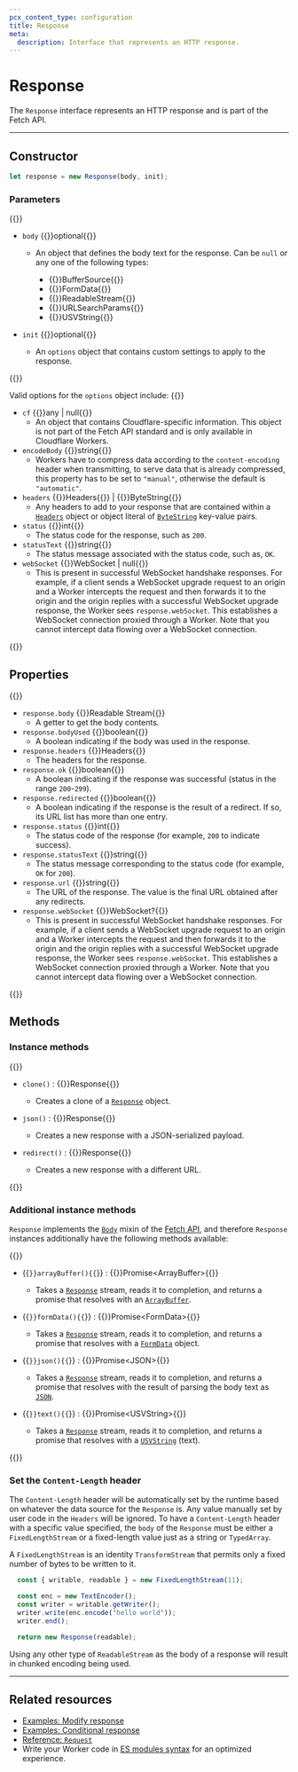 ```yaml
---
pcx_content_type: configuration
title: Response
meta:
  description: Interface that represents an HTTP response.
---
```


# Response

The `Response` interface represents an HTTP response and is part of the Fetch API.

---

## Constructor

```js
let response = new Response(body, init);
```

### Parameters

{{<definitions>}}

- `body` {{<prop-meta>}}optional{{</prop-meta>}}

  - An object that defines the body text for the response. Can be `null` or any one of the following types:

    - {{<type-link href="https://developer.mozilla.org/en-US/docs/Web/API/BufferSource">}}BufferSource{{</type-link>}}
    - {{<type-link href="https://developer.mozilla.org/en-US/docs/Web/API/FormData">}}FormData{{</type-link>}}
    - {{<type-link href="https://developer.mozilla.org/en-US/docs/Web/API/ReadableStream">}}ReadableStream{{</type-link>}}
    - {{<type-link href="https://developer.mozilla.org/en-US/docs/Web/API/URLSearchParams">}}URLSearchParams{{</type-link>}}
    - {{<type-link href="https://developer.mozilla.org/en-US/docs/Web/JavaScript/Reference/Global_Objects/String">}}USVString{{</type-link>}}

- `init` {{<prop-meta>}}optional{{</prop-meta>}}

  - An `options` object that contains custom settings to apply to the response.

{{</definitions>}}

Valid options for the `options` object include: {{<definitions>}}

<!-- Does `cf` do anything in a Response? -->
- `cf` {{<type>}}any | null{{</type>}}
  - An object that contains Cloudflare-specific information. This object is not part of the Fetch API standard and is only available in Cloudflare Workers.
- `encodeBody` {{<type>}}string{{</type>}}
  - Workers have to compress data according to the `content-encoding` header when transmitting, to serve data that is already compressed, this property has to be set to `"manual"`, otherwise the default is `"automatic"`.
- `headers` {{<type-link href="/runtime-apis/request#parameters">}}Headers{{</type-link>}} | {{<type-link href="https://developer.mozilla.org/en-US/docs/Web/JavaScript/Reference/Global_Objects/String">}}ByteString{{</type-link>}}
  - Any headers to add to your response that are contained within a [`Headers`](/workers/runtime-apis/request/#parameters) object or object literal of [`ByteString`](https://developer.mozilla.org/en-US/docs/Web/JavaScript/Reference/Global_Objects/String) key-value pairs.
- `status` {{<type>}}int{{</type>}}
  - The status code for the response, such as `200`.
- `statusText` {{<type>}}string{{</type>}}
  - The status message associated with the status code, such as, `OK`.
- `webSocket` {{<type>}}WebSocket | null{{</type>}}
  - This is present in successful WebSocket handshake responses. For example, if a client sends a WebSocket upgrade request to an origin and a Worker intercepts the request and then forwards it to the origin and the origin replies with a successful WebSocket upgrade response, the Worker sees `response.webSocket`. This establishes a WebSocket connection proxied through a Worker. Note that you cannot intercept data flowing over a WebSocket connection.

{{</definitions>}}

## Properties

{{<definitions>}}

- `response.body` {{<type-link href="/runtime-apis/streams">}}Readable Stream{{</type-link>}}
  - A getter to get the body contents.
- `response.bodyUsed` {{<type>}}boolean{{</type>}}
  - A boolean indicating if the body was used in the response.
- `response.headers` {{<type-link href="/runtime-apis/request#parameters">}}Headers{{</type-link>}}
  - The headers for the response.
- `response.ok` {{<type>}}boolean{{</type>}}
  - A boolean indicating if the response was successful (status in the range `200`-`299`).
- `response.redirected` {{<type>}}boolean{{</type>}}
  - A boolean indicating if the response is the result of a redirect. If so, its URL list has more than one entry.
- `response.status` {{<type>}}int{{</type>}}
  - The status code of the response (for example, `200` to indicate success).
- `response.statusText` {{<type>}}string{{</type>}}
  - The status message corresponding to the status code (for example, `OK` for `200`).
- `response.url` {{<type>}}string{{</type>}}
  - The URL of the response. The value is the final URL obtained after any redirects.
- `response.webSocket` {{<type>}}WebSocket?{{</type>}}
  - This is present in successful WebSocket handshake responses. For example, if a client sends a WebSocket upgrade request to an origin and a Worker intercepts the request and then forwards it to the origin and the origin replies with a successful WebSocket upgrade response, the Worker sees `response.webSocket`. This establishes a WebSocket connection proxied through a Worker. Note that you cannot intercept data flowing over a WebSocket connection.

{{</definitions>}}

## Methods

### Instance methods

{{<definitions>}}

- `clone()` : {{<type-link href="#response">}}Response{{</type-link>}}

  - Creates a clone of a [`Response`](#response) object.

- `json()` : {{<type-link href="#response">}}Response{{</type-link>}}

  - Creates a new response with a JSON-serialized payload.

- `redirect()` : {{<type-link href="#response">}}Response{{</type-link>}}

  - Creates a new response with a different URL.

{{</definitions>}}

### Additional instance methods

`Response` implements the [`Body`](https://developer.mozilla.org/en-US/docs/Web/API/Fetch_API/Using_Fetch#body) mixin of the [Fetch API](https://developer.mozilla.org/en-US/docs/Web/API/Fetch_API), and therefore `Response` instances additionally have the following methods available:

{{<definitions>}}

- {{<code>}}arrayBuffer(){{</code>}} : {{<type-link href="https://developer.mozilla.org/en-US/docs/Web/JavaScript/Reference/Global_Objects/ArrayBuffer">}}Promise\<ArrayBuffer>{{</type-link>}}

  - Takes a [`Response`](#response) stream, reads it to completion, and returns a promise that resolves with an [`ArrayBuffer`](https://developer.mozilla.org/en-US/docs/Web/JavaScript/Reference/Global_Objects/ArrayBuffer).

- {{<code>}}formData(){{</code>}} : {{<type-link href="https://developer.mozilla.org/en-US/docs/Web/API/FormData">}}Promise\<FormData>{{</type-link>}}

  - Takes a [`Response`](#response) stream, reads it to completion, and returns a promise that resolves with a [`FormData`](https://developer.mozilla.org/en-US/docs/Web/API/FormData) object.

- {{<code>}}json(){{</code>}} : {{<type-link href="https://developer.mozilla.org/en-US/docs/Web/">}}Promise\<JSON>{{</type-link>}}

  - Takes a [`Response`](#response) stream, reads it to completion, and returns a promise that resolves with the result of parsing the body text as [`JSON`](https://developer.mozilla.org/en-US/docs/Web/).

- {{<code>}}text(){{</code>}} : {{<type-link href="https://developer.mozilla.org/en-US/docs/Web/JavaScript/Reference/Global_Objects/String">}}Promise\<USVString>{{</type-link>}}

  - Takes a [`Response`](#response) stream, reads it to completion, and returns a promise that resolves with a [`USVString`](https://developer.mozilla.org/en-US/docs/Web/JavaScript/Reference/Global_Objects/String) (text).

{{</definitions>}}

### Set the `Content-Length` header

The `Content-Length` header will be automatically set by the runtime based on whatever the data source for the `Response` is. Any value manually set by user code in the `Headers` will be ignored. To have a `Content-Length` header with a specific value specified, the `body` of the `Response` must be either a `FixedLengthStream` or a fixed-length value just as a string or `TypedArray`.

A `FixedLengthStream` is an identity `TransformStream` that permits only a fixed number of bytes to be written to it.

```js
  const { writable, readable } = new FixedLengthStream(11);

  const enc = new TextEncoder();
  const writer = writable.getWriter();
  writer.write(enc.encode("hello world"));
  writer.end();

  return new Response(readable);
```

Using any other type of `ReadableStream` as the body of a response will result in chunked encoding being used.

---

## Related resources

- [Examples: Modify response](/workers/examples/modify-response/)
- [Examples: Conditional response](/workers/examples/conditional-response/)
- [Reference: `Request`](/workers/runtime-apis/request/)
- Write your Worker code in [ES modules syntax](/workers/reference/migrate-to-module-workers/) for an optimized experience.
